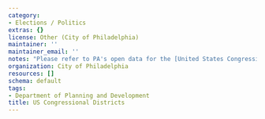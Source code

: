 ```yaml
---
category:
- Elections / Politics
extras: {}
license: Other (City of Philadelphia)
maintainer: ''
maintainer_email: ''
notes: "Please refer to PA's open data for the [United States Congressional Districts](https://data.pa.gov/Geospatial-Data/Pennsylvania-Congressional-District-Boundaries/3b9u-tn7c)."
organization: City of Philadelphia
resources: []
schema: default
tags:
- Department of Planning and Development
title: US Congressional Districts
---
```

